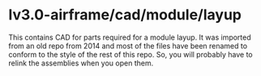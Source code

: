 lv3.0-airframe/cad/module/layup
=========

This contains CAD for parts required for a module layup. It was imported from an old repo from 2014 and most of the files have been renamed to conform to the style of the rest of this repo. So, you will probably have to relink the assemblies when you open them. 
